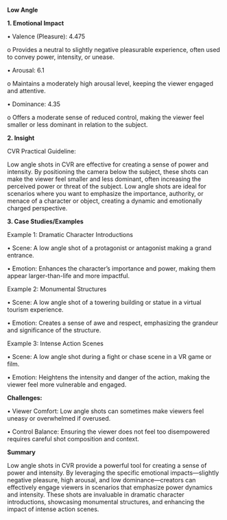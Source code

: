 **Low Angle**

**1. Emotional Impact**

•	Valence (Pleasure): 4.475

o	Provides a neutral to slightly negative pleasurable experience, often used to convey power, intensity, or unease.

•	Arousal: 6.1

o	Maintains a moderately high arousal level, keeping the viewer engaged and attentive.

•	Dominance: 4.35

o	Offers a moderate sense of reduced control, making the viewer feel smaller or less dominant in relation to the subject.

**2. Insight**

CVR Practical Guideline: 

Low angle shots in CVR are effective for creating a sense of power and intensity. By positioning the camera below the subject, these shots can make the viewer feel smaller and less dominant, often increasing the perceived power or threat of the subject. Low angle shots are ideal for scenarios where you want to emphasize the importance, authority, or menace of a character or object, creating a dynamic and emotionally charged perspective.

**3. Case Studies/Examples**

Example 1: Dramatic Character Introductions

•	Scene: A low angle shot of a protagonist or antagonist making a grand entrance.

•	Emotion: Enhances the character’s importance and power, making them appear larger-than-life and more impactful.

Example 2: Monumental Structures

•	Scene: A low angle shot of a towering building or statue in a virtual tourism experience.

•	Emotion: Creates a sense of awe and respect, emphasizing the grandeur and significance of the structure.

Example 3: Intense Action Scenes

•	Scene: A low angle shot during a fight or chase scene in a VR game or film.

•	Emotion: Heightens the intensity and danger of the action, making the viewer feel more vulnerable and engaged.

**Challenges:**

•	Viewer Comfort: Low angle shots can sometimes make viewers feel uneasy or overwhelmed if overused.

•	Control Balance: Ensuring the viewer does not feel too disempowered requires careful shot composition and context.

**Summary**

Low angle shots in CVR provide a powerful tool for creating a sense of power and intensity. By leveraging the specific emotional impacts—slightly negative pleasure, high arousal, and low dominance—creators can effectively engage viewers in scenarios that emphasize power dynamics and intensity. These shots are invaluable in dramatic character introductions, showcasing monumental structures, and enhancing the impact of intense action scenes.

